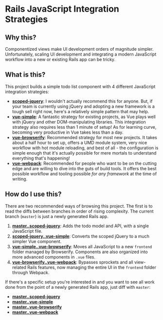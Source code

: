 # Rails JavaScript Integration Strategies

## Why this?

Componentized views make UI development orders of magnitude simpler. Unfortunately, scaling UI development and integrating a modern JavaScript workflow into a new or existing Rails app can be tricky.

## What is this?

This project builds a simple todo list component with 4 different JavaScript integration strategies:

- __[scoped-jquery](https://github.com/chrisvfritz/rails-javascript-integrations/tree/scoped-jquery)__: I wouldn't actually recommend this for anyone. But, if your team is currently using jQuery and adopting a new framework is a tough sell right now, here's a relatively simple pattern that may help.
- __[vue-simple](https://github.com/chrisvfritz/rails-javascript-integrations/tree/vue-simple)__: A fantastic strategy for existing projects, as Vue plays well with jQuery and other DOM-manipulating libraries. This integration strategy also requires less than 1 minute of setup! As for learning curve, becoming very productive in Vue takes less than a day.
- __[vue-browserify](https://github.com/chrisvfritz/rails-javascript-integrations/tree/vue-browserify)__: Recommended strategy for most new projects. It takes about a half hour to set up, offers a UMD module system, very nice workflow with hot module reloading, and best of all - the configuration is simple enough that it's actually possible for mere mortals to understand everything that's happening!
- __[vue-webpack](https://github.com/chrisvfritz/rails-javascript-integrations/tree/vue-webpack)__: Recommended for people who want to be on the cutting edge and are willing to dive into the guts of build tools. It offers the best possible workflow and tooling possible _for any framework_ at the time of writing.

## How do I use this?

There are two recommended ways of browsing this project. The first is to read the diffs between branches in order of rising complexity. The current branch (`master`) is just a newly generated Rails app.

1. __[master..scoped-jquery](https://github.com/chrisvfritz/rails-javascript-integrations/compare/master...scoped-jquery)__: Adds the todo model and API, with a single JavaScript file.
2. __[scoped-jquery..vue-simple](https://github.com/chrisvfritz/rails-javascript-integrations/compare/scoped-jquery...vue-simple)__: Converts the scoped jQuery to a much simpler Vue component.
3. __[vue-simple..vue-browserify](https://github.com/chrisvfritz/rails-javascript-integrations/compare/vue-simple...vue-browserify)__: Moves all JavaScript to a new `frontend` folder managed by Browserify. Components are also organized into more advanced components in `.vue` files.
4. __[vue-browserify..vue-webpack](https://github.com/chrisvfritz/rails-javascript-integrations/compare/vue-browserify...vue-webpack)__: Bypasses sprockets and all view-related Rails features, now managing the entire UI in the `frontend` folder through Webpack.

If there's a specific setup you're interested in and you want to see all work done from the point of a newly generated Rails app, just diff with `master`:

- __[master..scoped-jquery](https://github.com/chrisvfritz/rails-javascript-integrations/compare/master...scoped-jquery)__
- __[master..vue-simple](https://github.com/chrisvfritz/rails-javascript-integrations/compare/master...vue-simple)__
- __[master..vue-browserify](https://github.com/chrisvfritz/rails-javascript-integrations/compare/master...vue-browserify)__
- __[master..vue-webpack](https://github.com/chrisvfritz/rails-javascript-integrations/compare/master...vue-webpack)__

